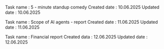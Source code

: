 Task name : 5 - minute standup comedy
Created date : 10.06.2025
Updated date : 10.06.2025


Task name : Scope of AI agents - report 
Created date : 11.06.2025
Updated date : 11.06.2025

Task name : Financial report
Created data : 12.06.2025
Updated date : 12.06.2025
